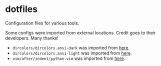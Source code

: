 dotfiles
================================================================================

Configuration files for various tools.

Some configs were imported from external locations. Credit goes to their
developers. Many thanks!

* `dircolors/dircolors.ansi-dark` was imported from
[here](https://github.com/seebi/dircolors-solarized).
* `dircolors/dircolors.ansi-light` was imported from
[here](https://github.com/seebi/dircolors-solarized).
* `vim/after/indent/python.vim` was imported from
[here](https://github.com/google/styleguide).
